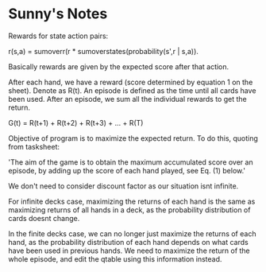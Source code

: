 # Sunny's Notes
Rewards for state action pairs: 

r(s,a) = sumoverr(r * sumoverstates(probability(s',r | s,a)). 

Basically rewards are given by the expected score after that action. 

After each hand, we have a reward (score determined by equation 1 on the sheet). Denote as R(t). An episode is defined as the time until all cards have been used. After an episode, we sum all the individual rewards to get the return. 

G(t) = R(t+1) + R(t+2) + R(t+3) + ... + R(T)

Objective of program is to maximize the expected return. To do this, quoting from tasksheet:

'The aim of the game is to obtain the maximum accumulated score over
an episode, by adding up the score of each hand played, see Eq. (1)
below.'

We don't need to consider discount factor as our situation isnt infinite.

For infinite decks case, maximizing the returns of each hand is the same as maximizing returns of all hands in a deck, as the probability distribution of cards doesnt change. 

In the finite decks case, we can no longer just maximize the returns of each hand, as the probability distribution of each hand depends on what cards have been used in previous hands. We need to maximize the return of the whole episode, and edit the qtable using this information instead.  

